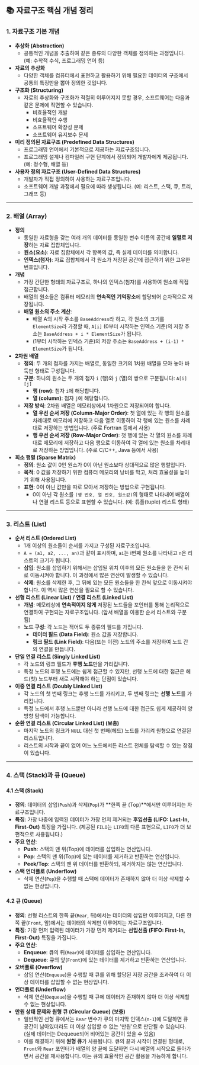 ## 📚 자료구조 핵심 개념 정리

### 1. 자료구조 기본 개념

*   **추상화 (Abstraction)**
    *   공통적인 개념을 추출하여 같은 종류의 다양한 객체를 정의하는 과정입니다. (예: 수학적 수식, 프로그래밍 언어 등)
*   **자료의 추상화**
    *   다양한 객체를 컴퓨터에서 표현하고 활용하기 위해 필요한 데이터의 구조에서 공통의 특징만을 뽑아 정의한 것입니다.
*   **구조화 (Structuring)**
    *   자료의 추상화와 구조화가 적절히 이루어지지 못할 경우, 소프트웨어는 다음과 같은 문제에 직면할 수 있습니다.
        *   비효율적인 개발
        *   비효율적인 수행
        *   소프트웨어 확장성 문제
        *   소프트웨어 유지보수 문제
*   **미리 정의된 자료구조 (Predefined Data Structures)**
    *   프로그래밍 언어에서 기본적으로 제공하는 자료구조입니다.
    *   프로그래밍 설계나 컴파일러 구현 단계에서 정의되어 개발자에게 제공됩니다. (예: 정수형, 배열 등)
*   **사용자 정의 자료구조 (User-Defined Data Structures)**
    *   개발자가 직접 정의하여 사용하는 자료구조입니다.
    *   소프트웨어 개발 과정에서 필요에 따라 생성됩니다. (예: 리스트, 스택, 큐, 트리, 그래프 등)

---

### 2. 배열 (Array)

*   **정의**
    *   동일한 자료형을 갖는 여러 개의 데이터를 동일한 변수 이름의 공간에 **일렬로 저장**하는 자료 집합체입니다.
    *   **원소(요소)**: 자료 집합체에서 각 항목의 값, 즉 실제 데이터를 의미합니다.
    *   **인덱스(첨자)**: 자료 집합체에서 각 원소가 저장된 공간에 접근하기 위한 고유한 번호입니다.
*   **개념**
    *   가장 간단한 형태의 자료구조로, 하나의 인덱스(첨자)를 사용하여 원소에 직접 접근합니다.
    *   배열의 원소들은 컴퓨터 메모리의 **연속적인 기억장소**에 할당되어 순차적으로 저장됩니다.
    *   **배열 원소의 주소 계산**:
        *   배열 A의 시작 주소를 `BaseAddress`라 하고, 각 원소의 크기를 `ElementSize`라 가정할 때, `A[i]` (0부터 시작하는 인덱스 기준)의 저장 주소는 `BaseAddress + i * ElementSize`가 됩니다.
        *   (1부터 시작하는 인덱스 기준)의 저장 주소는 `BaseAddress + (i-1) * ElementSize`가 됩니다.
*   **2차원 배열**
    *   **정의**: 두 개의 첨자를 가지는 배열로, 동일한 크기의 1차원 배열을 모아 놓아 바둑판 형태로 구성됩니다.
    *   **구분**: 하나의 원소는 두 개의 첨자 `i` (행)와 `j` (열)의 쌍으로 구분됩니다: `A[i][j]`
        *   **행 (row)**: 첨자 `i`에 해당합니다.
        *   **열 (column)**: 첨자 `j`에 해당합니다.
    *   **저장 방식**: 2차원 배열은 메모리상에서 1차원으로 저장되어야 합니다.
        *   **열 우선 순서 저장 (Column-Major Order)**: 첫 열에 있는 각 행의 원소를 차례대로 메모리에 저장하고 다음 열로 이동하여 각 행에 있는 원소를 차례대로 저장하는 방법입니다. (주로 Fortran 등에서 사용)
        *   **행 우선 순서 저장 (Row-Major Order)**: 첫 행에 있는 각 열의 원소를 차례대로 메모리에 저장하고 다음 행으로 이동하여 각 열에 있는 원소를 차례대로 저장하는 방법입니다. (주로 C/C++, Java 등에서 사용)
*   **희소 행렬 (Sparse Matrix)**
    *   **정의**: 원소 값이 0인 원소가 0이 아닌 원소보다 상대적으로 많은 행렬입니다.
    *   **목적**: 0 값을 저장하기 위한 컴퓨터 메모리의 낭비를 막고, 처리 효율성을 높이기 위해 사용됩니다.
    *   **표현**: 0이 아닌 값만을 따로 모아서 저장하는 방법으로 구현됩니다.
        *   0이 아닌 각 원소를 `(행 번호, 열 번호, 원소값)`의 형태로 나타내어 배열이나 연결 리스트 등으로 표현할 수 있습니다. (예: 튜플(tuple) 리스트 형태)

---

### 3. 리스트 (List)

*   **순서 리스트 (Ordered List)**
    *   1개 이상의 원소들이 순서를 가지고 구성된 자료구조입니다.
    *   `A = (a1, a2, ..., an)`과 같이 표시하며, `ai`는 i번째 원소를 나타내고 `n`은 리스트의 크기가 됩니다.
    *   **삽입**: 원소를 삽입하기 위해서는 삽입될 위치 이후의 모든 원소들을 한 칸씩 뒤로 이동시켜야 합니다. 이 과정에서 많은 연산이 발생할 수 있습니다.
    *   **삭제**: 원소를 삭제한 후, 그 뒤에 있는 모든 원소들을 한 칸씩 앞으로 이동시켜야 합니다. 이 역시 많은 연산을 필요로 할 수 있습니다.
*   **선형 리스트 (Linear List) / 연결 리스트 (Linked List)**
    *   **개념**: 메모리상에 **연속적이지 않게** 저장된 노드들을 포인터를 통해 논리적으로 연결하여 구현되는 자료구조입니다. (앞서 배열을 이용한 순서 리스트와 구분됨)
    *   **노드 구성**: 각 노드는 적어도 두 종류의 필드를 가집니다.
        *   **데이터 필드 (Data Field)**: 원소 값을 저장합니다.
        *   **링크 필드 (Link Field)**: 다음(또는 이전) 노드의 주소를 저장하여 노드 간의 연결을 만듭니다.
*   **단일 연결 리스트 (Singly Linked List)**
    *   각 노드의 링크 필드가 **후행 노드**만을 가리킵니다.
    *   특정 노드의 후행 노드에는 쉽게 접근할 수 있지만, 선행 노드에 대한 접근은 헤드(첫) 노드부터 새로 시작해야 하는 단점이 있습니다.
*   **이중 연결 리스트 (Doubly Linked List)**
    *   각 노드의 첫 번째 링크는 후행 노드를 가리키고, 두 번째 링크는 **선행 노드**를 가리킵니다.
    *   특정 노드에서 후행 노드뿐만 아니라 선행 노드에 대한 접근도 쉽게 제공하여 양방향 탐색이 가능합니다.
*   **순환 연결 리스트 (Circular Linked List) (보충)**
    *   마지막 노드의 링크가 `NULL` 대신 첫 번째(헤드) 노드를 가리켜 원형으로 연결된 리스트입니다.
    *   리스트의 시작과 끝이 없어 어느 노드에서든 리스트 전체를 탐색할 수 있는 장점이 있습니다.

---

### 4. 스택 (Stack)과 큐 (Queue)

#### 4.1 스택 (Stack)

*   **정의**: 데이터의 삽입(`Push`)과 삭제(`Pop`)가 **한쪽 끝 (Top)**에서만 이루어지는 자료구조입니다.
*   **특징**: 가장 나중에 입력된 데이터가 가장 먼저 제거되는 **후입선출 (LIFO: Last-In, First-Out)** 특징을 가집니다. (제공된 `FILO`는 `LIFO`의 다른 표현으로, `LIFO`가 더 보편적으로 사용됩니다.)
*   **주요 연산**:
    *   **Push**: 스택의 맨 위(Top)에 데이터를 삽입하는 연산입니다.
    *   **Pop**: 스택의 맨 위(Top)에 있는 데이터를 제거하고 반환하는 연산입니다.
    *   **Peek/Top**: 스택의 맨 위 데이터를 반환하되, 제거하지는 않는 연산입니다.
*   **스택 언더플로 (Underflow)**
    *   삭제 연산(`Pop`)을 수행할 때 스택에 데이터가 존재하지 않아 더 이상 삭제할 수 없는 현상입니다.

#### 4.2 큐 (Queue)

*   **정의**: 선형 리스트의 한쪽 끝(`Rear`, 뒤)에서는 데이터의 삽입만 이루어지고, 다른 한쪽 끝(`Front`, 앞)에서는 데이터의 삭제만 이루어지는 자료구조입니다.
*   **특징**: 가장 먼저 입력된 데이터가 가장 먼저 제거되는 **선입선출 (FIFO: First-In, First-Out)** 특징을 가집니다.
*   **주요 연산**:
    *   **Enqueue**: 큐의 뒤(`Rear`)에 데이터를 삽입하는 연산입니다.
    *   **Dequeue**: 큐의 앞(`Front`)에 있는 데이터를 제거하고 반환하는 연산입니다.
*   **오버플로 (Overflow)**
    *   삽입 연산(`Enqueue`)을 수행할 때 큐를 위해 할당된 저장 공간을 초과하여 더 이상 데이터를 삽입할 수 없는 현상입니다.
*   **언더플로 (Underflow)**
    *   삭제 연산(`Dequeue`)을 수행할 때 큐에 데이터가 존재하지 않아 더 이상 삭제할 수 없는 현상입니다.
*   **만원 상태 문제와 원형 큐 (Circular Queue) (보충)**
    *   일반적인 선형 큐에서는 `Rear` 변수가 큐의 마지막 인덱스(`n-1`)에 도달하면 큐 공간이 남아있더라도 더 이상 삽입할 수 없는 '만원'으로 판단될 수 있습니다. (실제 데이터는 Dequeue되어 비어있는 공간이 있을 수 있음)
    *   이를 해결하기 위해 **원형 큐**가 사용됩니다. 큐의 끝과 시작이 연결된 형태로, `Front`와 `Rear` 포인터가 배열의 양 끝에 도달하면 다시 배열의 시작으로 돌아가면서 공간을 재사용합니다. 이는 큐의 효율적인 공간 활용을 가능하게 합니다.